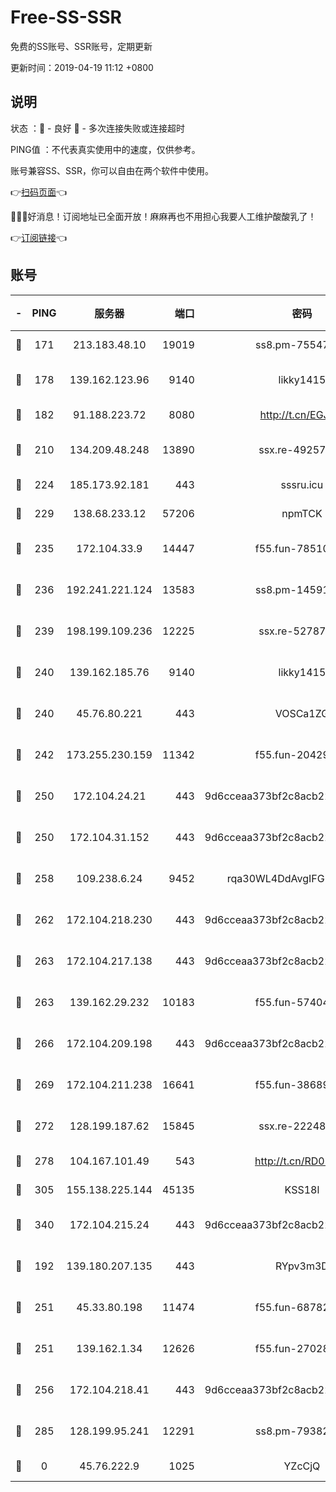 # Free-SS-SSR

免费的SS账号、SSR账号，定期更新

更新时间：2019-04-19 11:12 +0800

## 说明

状态     ：🙂 - 良好 🙁 - 多次连接失败或连接超时

PING值   ：不代表真实使用中的速度，仅供参考。

账号兼容SS、SSR，你可以自由在两个软件中使用。

👉[扫码页面](https://liesauer.github.io/Free-SS-SSR/)👈

🎉🎉🎉好消息！订阅地址已全面开放！麻麻再也不用担心我要人工维护酸酸乳了！

👉[订阅链接](https://www.liesauer.net/yogurt/subscribe?ACCESS_TOKEN=DAYxR3mMaZAsaqUb)👈

## 账号

|-|PING|服务器|端口|密码|加密方式|区域|
|:----:|:----:|:-----:|-----:|:----:|:----:|:----:|
|🙂|171|213.183.48.10|19019|ss8.pm-75547341|rc4-md5|RU|
|🙂|178|139.162.123.96|9140|likky1415|aes-256-cfb|JP|
|🙂|182|91.188.223.72|8080|http://t.cn/EGJIyrl|rc4-md5|RU|
|🙂|210|134.209.48.248|13890|ssx.re-49257265|aes-256-cfb|US|
|🙂|224|185.173.92.181|443|sssru.icu|rc4-md5|RU|
|🙂|229|138.68.233.12|57206|npmTCK|rc4-md5|US|
|🙂|235|172.104.33.9|14447|f55.fun-78510232|aes-256-cfb|SG|
|🙂|236|192.241.221.124|13583|ss8.pm-14591915|aes-256-cfb|US|
|🙂|239|198.199.109.236|12225|ssx.re-52787591|aes-256-cfb|US|
|🙂|240|139.162.185.76|9140|likky1415|aes-256-cfb|DE|
|🙂|240|45.76.80.221|443|VOSCa1ZG|aes-256-cfb|DE|
|🙂|242|173.255.230.159|11342|f55.fun-20429698|aes-256-cfb|US|
|🙂|250|172.104.24.21|443|9d6cceaa373bf2c8acb22e60b6a58be6|aes-256-cfb|US|
|🙂|250|172.104.31.152|443|9d6cceaa373bf2c8acb22e60b6a58be6|aes-256-cfb|US|
|🙂|258|109.238.6.24|9452|rqa30WL4DdAvgIFG6Fs3znzTa|aes-256-cfb|FR|
|🙂|262|172.104.218.230|443|9d6cceaa373bf2c8acb22e60b6a58be6|aes-256-cfb|US|
|🙂|263|172.104.217.138|443|9d6cceaa373bf2c8acb22e60b6a58be6|aes-256-cfb|US|
|🙂|263|139.162.29.232|10183|f55.fun-57404828|aes-256-cfb|SG|
|🙂|266|172.104.209.198|443|9d6cceaa373bf2c8acb22e60b6a58be6|aes-256-cfb|US|
|🙂|269|172.104.211.238|16641|f55.fun-38689817|aes-256-cfb|US|
|🙂|272|128.199.187.62|15845|ssx.re-22248043|aes-256-cfb|SG|
|🙂|278|104.167.101.49|543|http://t.cn/RD0D7sx|rc4-md5|CA|
|🙂|305|155.138.225.144|45135|KSS18l|rc4-md5|US|
|🙂|340|172.104.215.24|443|9d6cceaa373bf2c8acb22e60b6a58be6|aes-256-cfb|US|
|🙂|192|139.180.207.135|443|RYpv3m3D|aes-256-cfb|JP|
|🙂|251|45.33.80.198|11474|f55.fun-68782976|aes-256-cfb|US|
|🙂|251|139.162.1.34|12626|f55.fun-27028669|aes-256-cfb|SG|
|🙂|256|172.104.218.41|443|9d6cceaa373bf2c8acb22e60b6a58be6|aes-256-cfb|US|
|🙂|285|128.199.95.241|12291|ss8.pm-79382755|aes-256-cfb|SG|
|🙁|0|45.76.222.9|1025|YZcCjQ|rc4-md5|JP|
